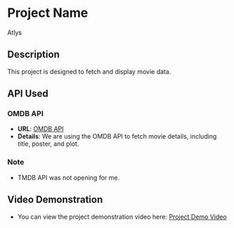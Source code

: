 # Project Name
Atlys

## Description

This project is designed to fetch and display movie data.

## API Used

### OMDB API
- **URL**: [OMDB API](https://www.omdbapi.com/)
- **Details**: We are using the OMDB API to fetch movie details, including title, poster, and plot.

### Note
- TMDB API was not opening for me.

## Video Demonstration

- You can view the project demonstration video here: [Project Demo Video](https://drive.google.com/file/d/1wPnwe7LIJK5pKwGLtRhbj7y0vaeO6st3/view?usp=sharing)
